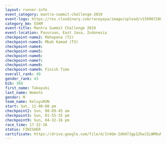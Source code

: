 ```yaml
---
layout: runner-info 
event_category: mantra-summit-challenge-2019 
event-logo: https://res.cloudinary.com/raceyaya/image/upload/v1569072809/logo/mantra-image_segrbx.jpg
category_km: 55KM 
event-title: Mantra Summit Challenge 2019 
event-location: Pasuruan, East Java, Indonesia 
checkpoint-name2: Mahapena (T2) 
checkpoint-name3: Mbah Kamad (T3) 
checkpoint-name4: 
checkpoint-name5: 
checkpoint-name6: 
checkpoint-name7: 
checkpoint-name8: 
checkpoint-name9: Finish Time
overall_rank: 49
gender_rank: 43
bib: 368
first_name: Takayuki
last_name: Nomoto
gender: M
team_name: KeluyuRUN
start: Sat, 11-00-00 pm
checkpoint2: Sun, 08-09-45 am
checkpoint3: Sun, 01-55-35 pm
checkpoint9: Sun, 04-32-16 pm
race_time: 17-32-16
status: FINISHER
certificate: https://drive.google.com/file/d/1t4Gm-2dkH7Jgp1ZkwJILWM9uNwnKeY2U/view?usp=sharing
---
```

